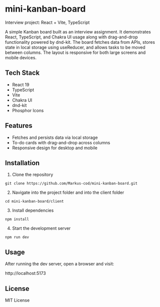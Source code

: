 # mini-kanban-board

Interview project: React + Vite, TypeScript

A simple Kanban board built as an interview assignment. It demonstrates React, TypeScript, and Chakra UI usage along with drag-and-drop functionality powered by dnd-kit. The board fetches data from APIs, stores state in local storage using useReducer, and allows tasks to be moved between columns. The layout is responsive for both large screens and mobile devices.

## Tech Stack

 -  React 19  
 -  TypeScript  
 -  Vite   
 -  Chakra UI   
 -  dnd-kit  
 -  Phosphor Icons

## Features

- Fetches and persists data via local storage
- To-do cards with drag-and-drop across columns
- Responsive design for desktop and mobile

## Installation

1. Clone the repository  

```git clone https://github.com/Markus-cod/mini-kanban-board.git```

 2.  Navigate into the project folder and into the client folder

```cd mini-kanban-board/client```

3. Install dependencies

```npm install```

4. Start the development server

```npm run dev```

## Usage

After running the dev server, open a browser and visit:

http://localhost:5173

## License

MIT License